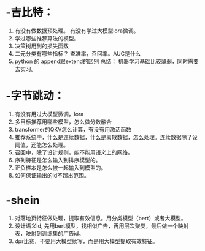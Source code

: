 # -吉比特：
1. 有没有做数据预处理。 有没有学过大模型lora微调。
2. 学过哪些推荐算法的模型。
3. 决策树用到的损失函数
4. 二元分类有哪些指标？ 查准率，召回率。AUC是什么
5. python 的 append跟extend的区别
总结： 机器学习基础比较薄弱，同时需要去实习。

# -字节跳动：
1. 有没有用过大模型微调，lora
2. 多目标推荐用哪些模型，怎么做分数融合
3. transformer的QKV怎么计算，有没有用激活函数
4. 推荐系统中，什么是连续数据，什么是离散数据，怎么处理。连续数据除了设阈值，还能怎么处理。
5. 召回中，除了设计规则，能不能用语义上的网络。
6. 序列特征是怎么输入到排序模型的。
7. 正负样本是怎么被一起输入到模型的。
8. 如何保证输出的id不超出范围。

# -shein
1. 对落地页特征做处理，提取有效信息。用分类模型（bert）或者大模型。
2. 设计语义id, 先用bert模型，找相似广告，再用层次聚类，最后做一个映射表，映射到训练集的广告id。
3. dpr比赛，不要用大模型续写，而是用大模型提取有效特征。
